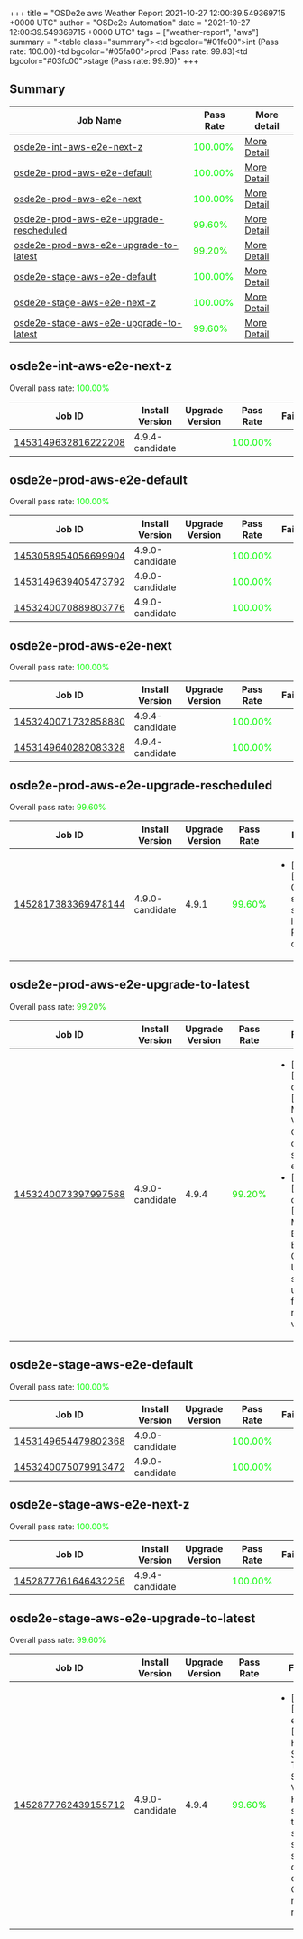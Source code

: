 +++
title = "OSDe2e aws Weather Report 2021-10-27 12:00:39.549369715 +0000 UTC"
author = "OSDe2e Automation"
date = "2021-10-27 12:00:39.549369715 +0000 UTC"
tags = ["weather-report", "aws"]
summary = "<table class=\"summary\"><tr><td bgcolor=\"#01fe00\"></td><td>int (Pass rate: 100.00)</td></tr><tr><td bgcolor=\"#05fa00\"></td><td>prod (Pass rate: 99.83)</td></tr><tr><td bgcolor=\"#03fc00\"></td><td>stage (Pass rate: 99.90)</td></tr></table>"
+++
## Summary

| Job Name | Pass Rate | More detail |
|----------|-----------|-------------|
|[osde2e-int-aws-e2e-next-z](https://prow.ci.openshift.org/?job=osde2e-int-aws-e2e-next-z)| <span style="color:#01fe00;">100.00%</span>|[More Detail](#osde2e-int-aws-e2e-next-z)|
|[osde2e-prod-aws-e2e-default](https://prow.ci.openshift.org/?job=osde2e-prod-aws-e2e-default)| <span style="color:#01fe00;">100.00%</span>|[More Detail](#osde2e-prod-aws-e2e-default)|
|[osde2e-prod-aws-e2e-next](https://prow.ci.openshift.org/?job=osde2e-prod-aws-e2e-next)| <span style="color:#01fe00;">100.00%</span>|[More Detail](#osde2e-prod-aws-e2e-next)|
|[osde2e-prod-aws-e2e-upgrade-rescheduled](https://prow.ci.openshift.org/?job=osde2e-prod-aws-e2e-upgrade-rescheduled)| <span style="color:#0bf400;">99.60%</span>|[More Detail](#osde2e-prod-aws-e2e-upgrade-rescheduled)|
|[osde2e-prod-aws-e2e-upgrade-to-latest](https://prow.ci.openshift.org/?job=osde2e-prod-aws-e2e-upgrade-to-latest)| <span style="color:#15ea00;">99.20%</span>|[More Detail](#osde2e-prod-aws-e2e-upgrade-to-latest)|
|[osde2e-stage-aws-e2e-default](https://prow.ci.openshift.org/?job=osde2e-stage-aws-e2e-default)| <span style="color:#01fe00;">100.00%</span>|[More Detail](#osde2e-stage-aws-e2e-default)|
|[osde2e-stage-aws-e2e-next-z](https://prow.ci.openshift.org/?job=osde2e-stage-aws-e2e-next-z)| <span style="color:#01fe00;">100.00%</span>|[More Detail](#osde2e-stage-aws-e2e-next-z)|
|[osde2e-stage-aws-e2e-upgrade-to-latest](https://prow.ci.openshift.org/?job=osde2e-stage-aws-e2e-upgrade-to-latest)| <span style="color:#0bf400;">99.60%</span>|[More Detail](#osde2e-stage-aws-e2e-upgrade-to-latest)|



## osde2e-int-aws-e2e-next-z

Overall pass rate: <span style="color:#01fe00;">100.00%</span>

| Job ID | Install Version | Upgrade Version | Pass Rate | Failures |
|--------|-----------------|-----------------|-----------|----------|
[1453149632816222208](https://prow.ci.openshift.org/view/gs/origin-ci-test/logs/osde2e-int-aws-e2e-next-z/1453149632816222208) | 4.9.4-candidate |  | <span style="color:#01fe00;">100.00%</span>|



## osde2e-prod-aws-e2e-default

Overall pass rate: <span style="color:#01fe00;">100.00%</span>

| Job ID | Install Version | Upgrade Version | Pass Rate | Failures |
|--------|-----------------|-----------------|-----------|----------|
[1453058954056699904](https://prow.ci.openshift.org/view/gs/origin-ci-test/logs/osde2e-prod-aws-e2e-default/1453058954056699904) | 4.9.0-candidate |  | <span style="color:#01fe00;">100.00%</span>|
[1453149639405473792](https://prow.ci.openshift.org/view/gs/origin-ci-test/logs/osde2e-prod-aws-e2e-default/1453149639405473792) | 4.9.0-candidate |  | <span style="color:#01fe00;">100.00%</span>|
[1453240070889803776](https://prow.ci.openshift.org/view/gs/origin-ci-test/logs/osde2e-prod-aws-e2e-default/1453240070889803776) | 4.9.0-candidate |  | <span style="color:#01fe00;">100.00%</span>|



## osde2e-prod-aws-e2e-next

Overall pass rate: <span style="color:#01fe00;">100.00%</span>

| Job ID | Install Version | Upgrade Version | Pass Rate | Failures |
|--------|-----------------|-----------------|-----------|----------|
[1453240071732858880](https://prow.ci.openshift.org/view/gs/origin-ci-test/logs/osde2e-prod-aws-e2e-next/1453240071732858880) | 4.9.4-candidate |  | <span style="color:#01fe00;">100.00%</span>|
[1453149640282083328](https://prow.ci.openshift.org/view/gs/origin-ci-test/logs/osde2e-prod-aws-e2e-next/1453149640282083328) | 4.9.4-candidate |  | <span style="color:#01fe00;">100.00%</span>|



## osde2e-prod-aws-e2e-upgrade-rescheduled

Overall pass rate: <span style="color:#0bf400;">99.60%</span>

| Job ID | Install Version | Upgrade Version | Pass Rate | Failures |
|--------|-----------------|-----------------|-----------|----------|
[1452817383369478144](https://prow.ci.openshift.org/view/gs/origin-ci-test/logs/osde2e-prod-aws-e2e-upgrade-rescheduled/1452817383369478144) | 4.9.0-candidate | 4.9.1 | <span style="color:#0bf400;">99.60%</span>|<ul><li>[upgrade] [Suite: e2e] Cluster state should include Prometheus data</li></ul>



## osde2e-prod-aws-e2e-upgrade-to-latest

Overall pass rate: <span style="color:#15ea00;">99.20%</span>

| Job ID | Install Version | Upgrade Version | Pass Rate | Failures |
|--------|-----------------|-----------------|-----------|----------|
[1453240073397997568](https://prow.ci.openshift.org/view/gs/origin-ci-test/logs/osde2e-prod-aws-e2e-upgrade-to-latest/1453240073397997568) | 4.9.0-candidate | 4.9.4 | <span style="color:#15ea00;">99.20%</span>|<ul><li>[upgrade] [Suite: operators] [OSD] Managed Velero Operator configmaps should exist</li><li>[upgrade] [Suite: operators] [OSD] OSD Metrics Exporter Basic Test Operator Upgrade should upgrade from the replaced version</li></ul>



## osde2e-stage-aws-e2e-default

Overall pass rate: <span style="color:#01fe00;">100.00%</span>

| Job ID | Install Version | Upgrade Version | Pass Rate | Failures |
|--------|-----------------|-----------------|-----------|----------|
[1453149654479802368](https://prow.ci.openshift.org/view/gs/origin-ci-test/logs/osde2e-stage-aws-e2e-default/1453149654479802368) | 4.9.0-candidate |  | <span style="color:#01fe00;">100.00%</span>|
[1453240075079913472](https://prow.ci.openshift.org/view/gs/origin-ci-test/logs/osde2e-stage-aws-e2e-default/1453240075079913472) | 4.9.0-candidate |  | <span style="color:#01fe00;">100.00%</span>|



## osde2e-stage-aws-e2e-next-z

Overall pass rate: <span style="color:#01fe00;">100.00%</span>

| Job ID | Install Version | Upgrade Version | Pass Rate | Failures |
|--------|-----------------|-----------------|-----------|----------|
[1452877761646432256](https://prow.ci.openshift.org/view/gs/origin-ci-test/logs/osde2e-stage-aws-e2e-next-z/1452877761646432256) | 4.9.4-candidate |  | <span style="color:#01fe00;">100.00%</span>|



## osde2e-stage-aws-e2e-upgrade-to-latest

Overall pass rate: <span style="color:#0bf400;">99.60%</span>

| Job ID | Install Version | Upgrade Version | Pass Rate | Failures |
|--------|-----------------|-----------------|-----------|----------|
[1452877762439155712](https://prow.ci.openshift.org/view/gs/origin-ci-test/logs/osde2e-stage-aws-e2e-upgrade-to-latest/1452877762439155712) | 4.9.0-candidate | 4.9.4 | <span style="color:#0bf400;">99.60%</span>|<ul><li>[upgrade] [Suite: e2e] [OSD] HTTP Strict Transport Security Validating HTTP strict transport security should be set for openshift-console OSD managed routes</li></ul>





